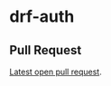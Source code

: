 # drf-auth

## Pull Request

[Latest open pull request](https://github.com/HamzaAhmad97/drf-auth/pull/1).
